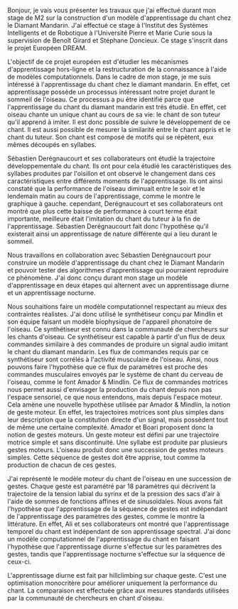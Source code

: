 Bonjour, je vais vous présenter les travaux que j'ai effectué durant mon stage de M2 sur la construction d'un modèle d'apprentissage du chant chez le Diamant Mandarin. J'ai effectué ce stage à l'Institut des Systèmes Intelligents et de Robotique à l'Université Pierre et Marie Curie sous la supervision de Benoît Girard et Stéphane Doncieux. Ce stage s'inscrit dans le projet Européen DREAM.

 L'objectif de ce projet européen est d'étudier les mécanismes d'apprentissage hors-ligne et la restructuration de la connaissance à l'aide de modèles computationnels. Dans le cadre de mon stage, je me suis intéressé à l'apprentissage du chant chez le diamant mandarin. En effet, cet apprentissage possède un processus intéressant notre projet durant le sommeil de l'oiseau. Ce processus a pu être identifié parce que l'apprentissage du chant du diamant mandarin est très étudié. En effet, cet oiseau chante un unique chant au cours de sa vie: le chant de son tuteur qu'il apprend à imiter. Il est donc possible de suivre le développement de ce chant. Il est aussi possible de mesurer la similarité entre le chant appris et le chant du tuteur. Son chant est composé de motifs qui se répètent, eux mêmes découpés en syllabes.

 Sébastien Derégnaucourt et ses collaborateurs ont étudié la trajectoire développementale du chant. Ils ont pour cela étudié les caractéristiques des syllabes produites par l'oisillon et ont observé le changement dans ces caractéristiques entre différents moments de l'apprentissage. Ils ont ainsi constaté que la performance de l'oiseau diminuait entre le soir et le lendemain matin au cours de l'apprentissage, comme le montre le graphique à gauche. cependant, Derégnaucourt et ses collaborateurs ont montré que plus cette baisse de performance à court terme était importante, meilleure était l'imitation du chant du tuteur à la fin de l'apprentissage. Sébastien Derégnaucourt fait donc l'hypothèse qu'il existerait ainsi un apprentissage de nature différente qui a lieu durant le sommeil.

 Nous travaillons en collaboration avec Sébastien Derégnaucourt pour construire un modèle d'apprentissage du chant chez le Diamant Mandarin et pouvoir tester des algorithmes d'apprentissage qui pourraient reproduire ce phénomène. J'ai donc conçu durant mon stage un modèle d'apprentissage en deux étapes qui alternent avec un apprentissage diurne et un apprentissage nocturne.

 Nous souhaitions faire un modèle computationnel respectant au mieux des contraintes réalistes. J'ai donc utilisé le synthétiseur conçu par Mindlin et son équipe faisant un modèle biophysique de l'appareil phonatoire de l'oiseau. Ce synthétiseur est connu dans la communauté de chercheurs sur les chants d'oiseau. Ce synthétiseur est capable à partir d'un flux de deux commandes similaire à des commandes de produire un signal audio imitant le chant du diamant mandarin. Les flux de commandes requis par ce synthétiseur sont corrélés à l'activité musculaire de l'oiseau. Ainsi, nous pouvons faire l'hypothèse que ce flux de paramètres est proche des commandes musculaires envoyés par le système de chant du cerveau de l'oiseau, comme le font Amador & Mindlin. Ce flux de commandes motrices nous permet aussi d'envisager la production du chant depuis non pas l'espace sensoriel, ce que nous entendons, mais depuis l'espace moteur. Cela amène une nouvelle hypothèse utilisée par Amador & Mindlin, la notion de geste moteur. En effet, les trajectoires motrices sont plus simples dans leur description que la constitution directe d'un signal, mais possèdent tout de même une certaine complexité. Amador et Boari proposent donc la notion de gestes moteurs. Un geste moteur est défini par une trajectoire motrice simple et sans discontinuité. Une syllabe est produite par plusieurs gestes moteurs. L'oiseau produit donc une succession de gestes moteurs simples. Cette séquence de gestes doit être apprise, tout comme la production de chacun de ces gestes.

 J'ai représenté le modèle moteur du chant de l'oiseau en une succession de gestes. Chaque geste est paramétré par 18 paramètres qui décrivent la trajectoire de la tension labial du syrinx et de la pression des sacs d'air à l'aide de sommes de fonctions affines et de sinusoïdales. Nous avons fait l'hypothèse que l'apprentissage de la séquence de gestes est indépendant de l'apprentissage des paramètres des gestes, comme le montre la littérature. En effet, Ali et ses collaborateurs ont montré que l'apprentissage temporel du chant est indépendant de son apprentissage spectral. J'ai donc un modèle computationnel de l'apprentissage du chant en faisant l'hypothèse que l'apprentissage diurne s'effectue sur les paramètres des gestes, tandis que l'apprentissage nocturne s'effectue sur la séquence de ceux-ci.

L'apprentissage diurne est fait par hillclimbing sur chaque geste. C'est une optimisation monocritère pour améliorer uniquement la performance du chant. La comparaison est effectuée grâce aux mesures standards utilisées par la communauté de chercheurs en chant d'oiseau.

